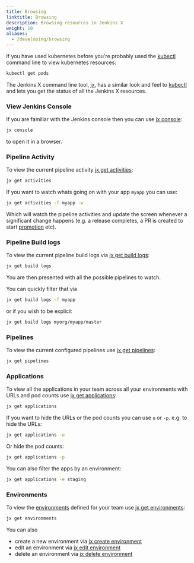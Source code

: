 ```yaml
---
title: Browsing
linktitle: Browsing
description: Browsing resources in Jenkins X
weight: 10
aliases:
  - /developing/browsing
---
```



If you have used kubernetes before you're probably used the [kubectl](https://kubernetes.io/docs/reference/kubectl/overview/) command line to view kubernetes resources:

```sh
kubectl get pods
```

The Jenkins X command line tool, [jx](/commands/jx/), has a similar look and feel to [kubectl](https://kubernetes.io/docs/reference/kubectl/overview/) and lets you get the status of all the Jenkins X resources.

### View Jenkins Console

If you are familiar with the Jenkins console then you can use [jx console](/commands/jx_console/):

```sh
jx console
```

to open it in a browser.

### Pipeline Activity

To view the current pipeline activity [jx get activities](/commands/jx_get_activities/):

```sh
jx get activities
```

If you want to watch whats going on with your app `myapp`  you can use:

```sh
jx get activities -f myapp -w
```

Which will watch the pipeline activities and update the screen whenever a significant change happens (e.g. a release completes, a PR is created to start [promotion](/developing/promote/) etc).

### Pipeline Build logs

To view the current pipeline build logs via [jx get build logs](/commands/jx_get_build_logs):

```sh
jx get build logs
```

You are then presented with all the possible pipelines to watch.

You can quickly filter that via

```sh
jx get build logs -f myapp
```

or if you wish to be explicit

```sh
jx get build logs myorg/myapp/master
```

### Pipelines

To view the current configured pipelines use [jx get pipelines](/commands/jx_get_pipelines/):

```sh
jx get pipelines
```

### Applications

To view all the applications in your team across all your environments with URLs and pod counts use  [jx get applications](/commands/jx_get_applications/):

```sh
jx get applications
```

If you want to hide the URLs or the pod counts you can use `u` or `-p`. e.g. to hide the URLs:

```sh
jx get applications -u
```

Or hide the pod counts:

```sh
jx get applications -p
```

You can also filter the apps by an environment:

```sh
jx get applications -e staging
```



### Environments

To view the [environments](/docs/concepts/features/#environments) defined for your team use [jx get environments](/commands/jx_get_environments/):

```sh
jx get environments
```

You can also

* create a new environment via [jx create environment](/commands/jx_create_environment/)
* edit an environment via [jx edit environment](/commands/jx_edit_environment/)
* delete an environment via [jx delete environment](/commands/jx_delete_environment/)
